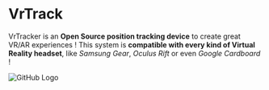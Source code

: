 # VrTrack
VrTracker is an **Open Source position tracking device** to create great VR/AR experiences !
This system is **compatible with every kind of Virtual Reality headset**, like *Samsung Gear*, *Oculus Rift* or even *Google Cardboard* !

![GitHub Logo](http://julesthuillier.com/wp-content/uploads/2015/10/VrTracker-general.png)

